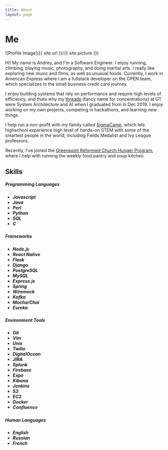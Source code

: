 ```yaml
---
title: About
layout: page
---
```

<h1>Me</h1>
![Profile Image]({{ site.url }}/{{ site.picture }})

<p>
	Hi! My name is Andrey, and I'm a Software Engineer. I enjoy running, climbing, playing music, photography, 
	and doing martial arts. I really like exploring new music and films, as well as unusual foods. 
	Currently, I work in American Express where I am a fullstack developer on the OPEN team, which 
	specializes in the small business credit card journey.
</p>
<p>
	I enjoy building systems that rely on performance and require high levels of efficiency, and thats why my 
	<a href="https://www.cc.gatech.edu/academics/degree-programs/bachelors/computer-science/threads">
	threads</a> (fancy name for concentrations) at GT were System Architecture and AI when I graduated from 
	in Dec 2019. I enjoy working on my own projects, competing in hackathons, and learning new things.
</p>
<p>
	I help run a non-profit with my family called <a href="http://sigmacamp.org/">SigmaCamp</a>,
	which lets highschool experience high level of hands-on STEM with some of the smartest people
	in the world, including Fields Medalist and Ivy League professors.
</p>
<p>
	Recently, I've joined the 
	<a href="https://greenpointchurch.org/hunger-program/">Greenpoint Reformed Church Hunger Program</a>, 
	where I help with running the weekly food pantry and soup kitchen.
</p>

<h2>Skills</h2>

<h5>Programming Languages<h5>
<ul class="skill-list">
	<li>Javascript</li>
	<li>Java</li>
	<li>Perl</li>
	<li>Python</li>
	<li>SQL</li>
	<li>C</li>
</ul>

<h5>Frameworks<h5>
<ul class="skill-list">
	<li>Node.js</li>
	<li>React Native</li>
	<li>Flask</li>
	<li>Django</li>
	<li>PostgreSQL</li>
	<li>MySQL</li>
	<li>Express.js</li>
	<li>Spring</li>
	<li>Wiremock</li>
	<li>Kafka</li>
	<li>Mocha/Chai</li>
	<li>Eureka</li>
</ul>

<h5>Environment Tools<h5>
<ul class="skill-list">
	<li>Git</li>
	<li>Vim</li>
	<li>Unix</li>
	<li>Twilio</li>
	<li>DigitalOcean</li>
	<li>JIRA</li>
	<li>Splunk</li>
	<li>Firebase</li>
	<li>Expo</li>
	<li>Kibana</li>
	<li>Jenkins</li>
	<li>S3</li>
	<li>EC2</li>
	<li>Docker</li>
	<li>Confluence</li>
</ul>

<h5>Human Languages<h5>
<ul class="skill-list">
	<li>English</li>
	<li>Russian</li>
	<li>French</li>
</ul>

